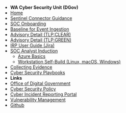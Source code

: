 
- **WA Cyber Security Unit (DGov)**
- [Home](/)
- [Sentinel Connector Guidance](/onboarding/sentinel-guidance.md)
- [SOC Onboarding](/onboarding.md)
- [Baseline for Event Ingestion](/onboarding/baseline-event-ingestion.md)
- [Advisory Detail (TLP:CLEAR)](/advisories.md)
- [Advisory Detail (TLP:GREEN)](/tlp-green/advisories.md)
- [IRP User Guide (Jira)](/docs/incident-reporting.md)
- [SOC Analyst Induction](/docs/analyst-induction.md)
  - [Azure Basics](/docs/azure-basics.md)
  - [Workstation Self-Build (Linux, macOS, Windows)](/docs/workstations.md)
- [Collecting Evidence](/docs/collecting-evidence.md)
- [Cyber Security Playbooks](/docs/playbooks.md)
- **Links**
- [Office of Digital Government](https://www.wa.gov.au/organisation/department-of-the-premier-and-cabinet/office-of-digital-government)
- [Cyber Security Policy](https://www.wa.gov.au/government/publications/wa-government-cyber-security-policy)
- [Cyber Incident Reporting Portal](https://wasoc.atlassian.net/servicedesk)
- [Vulnerability Management](https://www.wa.gov.au/organisation/department-of-the-premier-and-cabinet/vulnerability-scanning-service-description)
- [Github](https://github.com/wagov)
